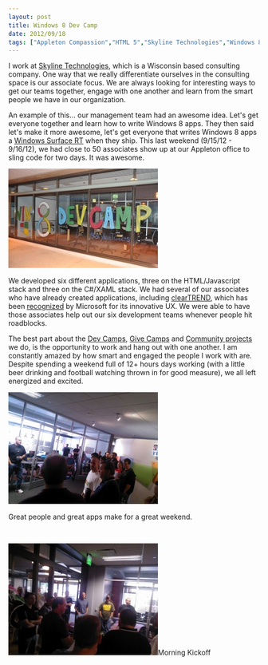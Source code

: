 ```yaml
---
layout: post
title: Windows 8 Dev Camp
date: 2012/09/18
tags: ["Appleton Compassion","HTML 5","Skyline Technologies","Windows 8"]
---
```


I work at [Skyline Technologies](http://www.skylinetechnologies.com), which is a Wisconsin based consulting company. One way that we really differentiate ourselves in the consulting space is our associate focus. We are always looking for interesting ways to get our teams together, engage with one another and learn from the smart people we have in our organization.

An example of this... our management team had an awesome idea. Let's get everyone together and learn how to write Windows 8 apps. They then said let's make it more awesome, let's get everyone that writes Windows 8 apps a [Windows Surface RT](http://www.microsoft.com/surface/en/us/about.aspx) when they ship. This last weekend (9/15/12 - 9/16/12), we had close to 50 associates show up at our Appleton office to sling code for two days. It was awesome.

![Windows 8 Dev Camp](Win8DevCamp-300x199.jpg "Win8DevCamp")

We developed six different applications, three on the HTML/Javascript stack and three on the C#/XAML stack. We had several of our associates who have already created applications, including [clearTREND](http://apps.microsoft.com/webpdp/ur-pk/app/cleartrend/8c19bfc1-39de-45f5-b8b9-77fa3717ba81), which has been [recognized](http://www.youtube.com/watch?v=zFwnXTBw-xY&feature=colike) by Microsoft for its innovative UX. We were able to have those associates help out our six development teams whenever people hit roadblocks.

The best part about the [Dev Camps](https://jptacek.com/2012/09/windows-8-dev-camp/), [Give Camps](http://www.skylinetechnologies.com/news/Pages/RiverviewGardensGiveCamp.aspx) and [Community projects](http://www.microsoft.com/casestudies/Windows-Azure/Trout-Museum-of-Art/Museum-Increases-Exhibit-s-Reach-Threefold-with-Interactive-Virtual-Exhibit/4000010875) we do, is the opportunity to work and hang out with one another. I am constantly amazed by how smart and engaged the people I work with are. Despite spending a weekend full of 12+ hours days working (with a little beer drinking and football watching thrown in for good measure), we all left energized and excited.

![Kickoff](WP_000165-300x224.jpg "WP_000165")

Great people and great apps make for a great weekend.

&nbsp;

![Kickoff](WP_000166-300x224.jpg "WP_000166")Morning Kickoff


&nbsp;
